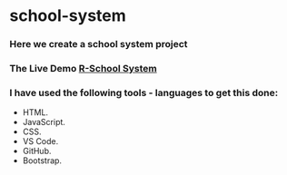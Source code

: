# school-system 

### Here we create a school system project

### The Live Demo [R-School System]( https://razan-aboushi.github.io/school-system/)

### I have used the following tools - languages ​​to get this done:
* HTML.
* JavaScript.
* CSS.
* VS Code.
* GitHub.
* Bootstrap.


